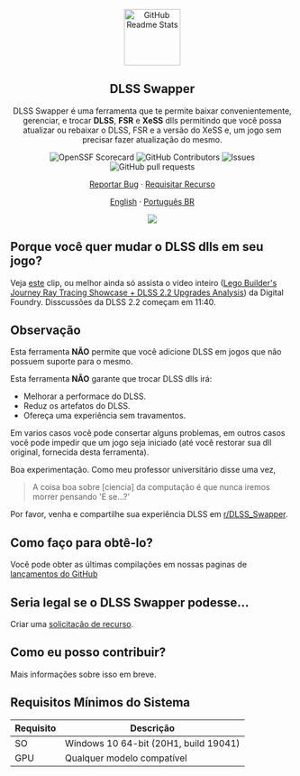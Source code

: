 <p align="center">
 <img width="100px" src="./apple-touch-icon.png" align="center" alt="GitHub Readme Stats" />
 <h2 align="center">DLSS Swapper
</h2>
 <p align="center">DLSS Swapper é uma ferramenta que te permite baixar convenientemente, gerenciar, e trocar <strong>DLSS</strong>, <strong>FSR</strong> e <strong>XeSS</strong> dlls permitindo que você possa atualizar ou rebaixar o DLSS, FSR e a versão do XeSS e, um jogo sem precisar fazer atualização do mesmo.</p>
</p>

<p align="center">
    <img alt="OpenSSF Scorecard" src="https://img.shields.io/github/v/release/beeradmoore/dlss-swapper" />
      <img alt="GitHub Contributors" src="https://img.shields.io/github/contributors/beeradmoore/dlss-swapper" />
      <img alt="Issues" src="https://img.shields.io/github/issues/beeradmoore/dlss-swapper?color=0088ff" />
      <img alt="GitHub pull requests" src="https://img.shields.io/github/issues-pr/beeradmoore/dlss-swapper?color=0088ff" />
</p>

<p align="center">
    <a href="https://github.com/beeradmoore/dlss-swapper/issues/new?template=bug_report.yml">Reportar Bug</a>
    ·
    <a href="https://github.com/beeradmoore/dlss-swapper/issues/new?template=feature-request.md">Requisitar Recurso</a>
    
</p>

<p align="center">
    <a href="https://github.com/beeradmoore/dlss-swapper">English</a>
    ·
    <a href="https://github.com/beeradmoore/dlss-swapper/blob/main/docs/readme_pt-BR.md">Português BR</a>
    
</p>

<p align="center">
    <img src="./images/usage/usage_3.gif" />
</p>

## Porque você quer mudar o DLSS dlls em seu jogo?

Veja [este](https://youtube.com/clip/UgzYyeox3s7jFJZAvYF4AaABCQ) clip, ou melhor ainda só assista o video inteiro ([Lego Builder's Journey Ray Tracing Showcase + DLSS 2.2 Upgrades Analysis](https://www.youtube.com/watch?v=dtbqJXb1UDw)) da Digital Foundry. Disscussões da DLSS 2.2 começam em 11:40.

## Observação

Esta ferramenta **NÃO** permite que você adicione DLSS em jogos que não possuem suporte para o mesmo.

Esta ferramenta **NÃO** garante que trocar DLSS dlls irá:

- Melhorar a performace do DLSS.
- Reduz os artefatos do DLSS.
- Ofereça uma experiência sem travamentos.

Em varios casos você pode consertar alguns problemas, em outros casos você pode impedir que um jogo seja iniciado (até você restorar sua dll original, fornecida desta ferramenta).

Boa experimentação. Como meu professor universitário disse uma vez,

> A coisa boa sobre [ciencia] da computação é que nunca iremos morrer pensando 'E se...?'

Por favor, venha e compartilhe sua experiência DLSS em [r/DLSS_Swapper](https://www.reddit.com/r/DLSS_Swapper/).

## Como faço para obtê-lo?

Você pode obter as últimas compilações em nossas paginas de [lançamentos do GitHub](https://github.com/beeradmoore/dlss-swapper/releases)

## Seria legal se o DLSS Swapper podesse...

Criar uma [solicitação de recurso](https://github.com/beeradmoore/dlss-swapper/issues/new?template=feature-request.md).

## Como eu posso contribuir?

Mais informações sobre isso em breve.

## Requisitos Mínimos do Sistema

| Requisito | Descrição                             |
| --------- | ------------------------------------- |
| SO        | Windows 10 64-bit (20H1, build 19041) |
| GPU       | Qualquer modelo compatível            |
